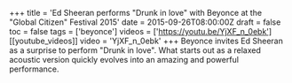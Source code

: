 +++
title = 'Ed Sheeran performs "Drunk in love" with Beyonce at the "Global Citizen" Festival 2015'
date = 2015-09-26T08:00:00Z
draft = false
toc = false
tags = ['beyonce']
videos = ['https://youtu.be/YjXF_n_0ebk']
[[youtube_videos]]
video = 'YjXF_n_0ebk'
+++
Beyonce invites Ed Sheeran as a surprise to perform "Drunk in love". What starts out as a relaxed acoustic version quickly evolves into an amazing and powerful performance.
